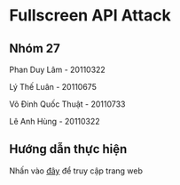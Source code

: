 # Fullscreen API Attack
## Nhóm 27
Phan Duy Lâm - 20110322

Lý Thế Luân - 20110675

Võ Đinh Quốc Thuật - 20110733

Lê Anh Hùng - 20110322
## Hướng dẫn thực hiện
Nhấn vào [đây](https://pd-lam.github.io/Fullscreen-API-Attack/) để truy cập trang web

